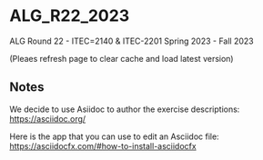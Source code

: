 # ALG_R22_2023
ALG Round 22 - ITEC=2140 & ITEC-2201 Spring 2023 - Fall 2023

(Pleaes refresh page to clear cache and load latest version)

## Notes

We decide to use Asiidoc to author the exercise descriptions: https://asciidoc.org/

Here is the app that you can use to edit an Asciidoc file: https://asciidocfx.com/#how-to-install-asciidocfx

